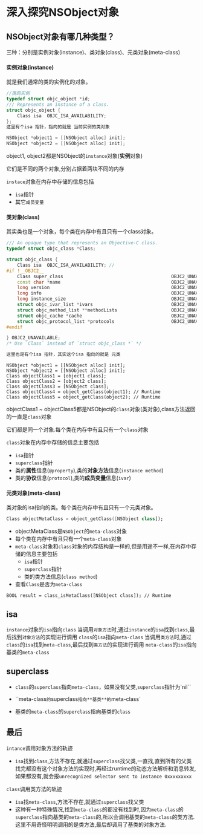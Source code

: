 # 深入探究NSObject对象

## NSObject对象有哪几种类型？

三种：分别是实例对象(instance)、类对象(class)、元类对象(meta-class)

#### 实例对象(instance)

就是我们通常的类的实例化的对象。

```cpp
//类的实例
typedef struct objc_object *id;
/// Represents an instance of a class.
struct objc_object {
    Class isa  OBJC_ISA_AVAILABILITY;
};
这里有个isa 指针，指向的就是 当前实例的类对象
```

```objective-c
NSObject *object1 = [[NSObject alloc] init];
NSObject *object2 = [[NSObject alloc] init];
```

object1, object2都是NSObject的`instance`对象(**实例**对象)

它们是不同的两个对象,分别占据着两块不同的内存

`instace`对象在内存中存储的信息包括

- `isa`指针
- 其它`成员变量`

#### 类对象(class)

其实类也是一个对象，每个类在内存中有且只有一个class对象。

```cpp
/// An opaque type that represents an Objective-C class.
typedef struct objc_class *Class;

struct objc_class {
    Class isa  OBJC_ISA_AVAILABILITY; //
#if !__OBJC2__
    Class super_class                                        OBJC2_UNAVAILABLE;//父类
    const char *name                                         OBJC2_UNAVAILABLE;//类名
    long version                                             OBJC2_UNAVAILABLE;
    long info                                                OBJC2_UNAVAILABLE;
    long instance_size                                       OBJC2_UNAVAILABLE;//实例大小
    struct objc_ivar_list *ivars                             OBJC2_UNAVAILABLE;//成员变量列表
    struct objc_method_list **methodLists                    OBJC2_UNAVAILABLE;//方法列表
    struct objc_cache *cache                                 OBJC2_UNAVAILABLE;//方法缓存
    struct objc_protocol_list *protocols                     OBJC2_UNAVAILABLE;//协议列表
#endif

} OBJC2_UNAVAILABLE;
/* Use `Class` instead of `struct objc_class *` */

这里也是有个isa 指针，其实这个isa 指向的就是 元类
```

```objc
NSObject *object1 = [[NSObject alloc] init];
NSObject *object2 = [[NSObject alloc] init];
Class objectClass1 = [object1 class];
Class objectClass2 = [object2 class];
Class objectClass3 = [NSObject class];
Class objectClass4 = object_getClass(object1); // Runtime
Class objectClass5 = object_getClass(object2); // Runtime
```

objectClass1 ~ objectClass5都是NSObject的`class`对象(类对象),class方法返回的一直是`class`对象

它们都是同一个对象.每个类在内存中有且只有一个`class`对象

`class`对象在内存中存储的信息主要包括

- `isa`指针
- `superclass`指针
- 类的**属性**信息(`@property`),类的**对象方法**信息(`instance method`)
- 类的**协议**信息(`protocol`),类的**成员变量**信息(`ivar`)

#### 元类对象(meta-class)

类对象的isa指向的类。每个类在内存中有且只有一个元类对象。

```kotlin
Class objectMetaClass = object_getClass([NSObject class]);
```

- objectMetaClass是`NSObject`的`meta-class`对象
- 每个类在内存中有且只有一个`meta-class`对象
- `meta-class`对象和`class`对象的内存结构是一样的,但是用途不一样,在内存中存储的信息主要包括
  - `isa`指针
  - `superclass`指针
  - 类的类方法信息(`class method`)
- 查看`Class`是否为`meta-class`

```objc
BOOL result = class_isMetaClass([NSObject class]); // Runtime
```

## isa

`instance`对象的`isa`指向`class`
当调用`对象方法`时,通过`instance`的`isa`找到`class`,最后找到`对象方法`的实现进行调用
`class`的`isa`指向`meta-class`
当调用`类方法`时,通过`class`的`isa`找到`meta-class`,最后找到`类方法`的实现进行调用
`meta-class`的`isa`指向基类的`meta-class`

## superclass

- `class`的`superclass`指向`meta-class`，如果没有父类,`superclass`指针为`nil``

- ``meta-class`的`superclass`指向**基类**的`meta-class`

- 基类的`meta-class`的`superclass`指向基类的`class`

## 最后

`intance`调用对象方法的轨迹

- `isa`找到`class`,方法不存在,就通过`superclass`找父类,一直找,直到所有的父类找完都没有这个对象方法的实现时,再经过runtime的动态方法解析和消息转发,如果都没有,就会报`unrecognized selector sent to instance 0xxxxxxxxx`

`class`调用类方法的轨迹

- `isa`找`meta-class`,方法不存在,就通过`superclass`找父类
- 这种有一种特殊情况,找到`meta-class`的都没有找到时,因为`meta-class`的`superclass`指向基类的`meta-class`的,所以会调用基类的`meta-class`的类方法.这里不用奇怪明明调用的是类方法,最后却调用了基类的对象方法.



